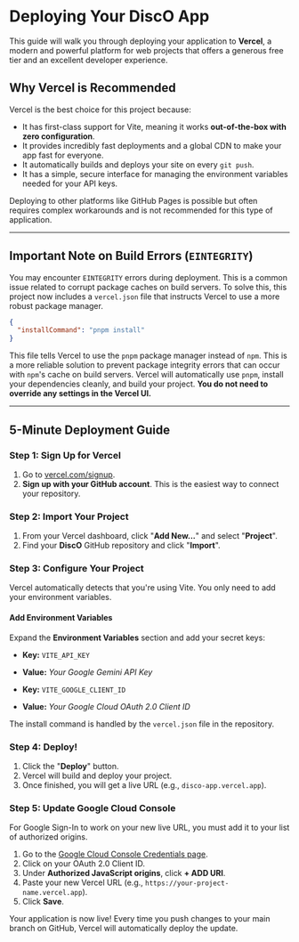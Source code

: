 # Deploying Your DiscO App

This guide will walk you through deploying your application to **Vercel**, a modern and powerful platform for web projects that offers a generous free tier and an excellent developer experience.

## Why Vercel is Recommended

Vercel is the best choice for this project because:
- It has first-class support for Vite, meaning it works **out-of-the-box with zero configuration**.
- It provides incredibly fast deployments and a global CDN to make your app fast for everyone.
- It automatically builds and deploys your site on every `git push`.
- It has a simple, secure interface for managing the environment variables needed for your API keys.

Deploying to other platforms like GitHub Pages is possible but often requires complex workarounds and is not recommended for this type of application.

---

## Important Note on Build Errors (`EINTEGRITY`)

You may encounter `EINTEGRITY` errors during deployment. This is a common issue related to corrupt package caches on build servers. To solve this, this project now includes a `vercel.json` file that instructs Vercel to use a more robust package manager.

```json
{
  "installCommand": "pnpm install"
}
```

This file tells Vercel to use the `pnpm` package manager instead of `npm`. This is a more reliable solution to prevent package integrity errors that can occur with `npm`'s cache on build servers. Vercel will automatically use `pnpm`, install your dependencies cleanly, and build your project. **You do not need to override any settings in the Vercel UI.**

---

## 5-Minute Deployment Guide

### Step 1: Sign Up for Vercel

1.  Go to [vercel.com/signup](https://vercel.com/signup).
2.  **Sign up with your GitHub account**. This is the easiest way to connect your repository.

### Step 2: Import Your Project

1.  From your Vercel dashboard, click "**Add New...**" and select "**Project**".
2.  Find your **DiscO** GitHub repository and click "**Import**".

### Step 3: Configure Your Project

Vercel automatically detects that you're using Vite. You only need to add your environment variables.

#### Add Environment Variables
Expand the **Environment Variables** section and add your secret keys:

-   **Key:** `VITE_API_KEY`
-   **Value:** *Your Google Gemini API Key*

-   **Key:** `VITE_GOOGLE_CLIENT_ID`
-   **Value:** *Your Google Cloud OAuth 2.0 Client ID*

The install command is handled by the `vercel.json` file in the repository.

### Step 4: Deploy!

1.  Click the "**Deploy**" button.
2.  Vercel will build and deploy your project.
3.  Once finished, you will get a live URL (e.g., `disco-app.vercel.app`).

### Step 5: Update Google Cloud Console

For Google Sign-In to work on your new live URL, you must add it to your list of authorized origins.

1. Go to the [Google Cloud Console Credentials page](https://console.cloud.google.com/apis/credentials).
2. Click on your OAuth 2.0 Client ID.
3. Under **Authorized JavaScript origins**, click **+ ADD URI**.
4. Paste your new Vercel URL (e.g., `https://your-project-name.vercel.app`).
5. Click **Save**.

Your application is now live! Every time you push changes to your main branch on GitHub, Vercel will automatically deploy the update.